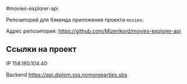 #movies-explorer-api

Репозиторий для бэкенда приложения проекта `movies`:

Адрес репозитория: https://github.com/Mizerikord/movies-explorer-api

## Ссылки на проект

IP 158.160.104.40

Backend https://api.diplom.sss.nomoreparties.sbs
